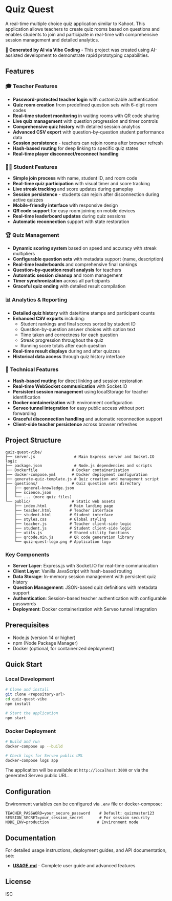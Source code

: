 # Quiz Quest

A real-time multiple choice quiz application similar to Kahoot. This application allows teachers to create quiz rooms based on questions and enables students to join and participate in real-time with comprehensive session management and detailed analytics.

**🤖 Generated by AI via Vibe Coding** - This project was created using AI-assisted development to demonstrate rapid prototyping capabilities.

## Features

### 🎓 **Teacher Features**

- **Password-protected teacher login** with customizable authentication
- **Quiz room creation** from predefined question sets with 6-digit room codes
- **Real-time student monitoring** in waiting rooms with QR code sharing
- **Live quiz management** with question progression and timer controls
- **Comprehensive quiz history** with detailed session analytics
- **Advanced CSV export** with question-by-question student performance data
- **Session persistence** - teachers can rejoin rooms after browser refresh
- **Hash-based routing** for deep linking to specific quiz states
- **Real-time player disconnect/reconnect handling**

### 👨‍🎓 **Student Features**

- **Simple join process** with name, student ID, and room code
- **Real-time quiz participation** with visual timer and score tracking
- **Live streak tracking** and score updates during gameplay
- **Session persistence** - students can rejoin after disconnection during active quizzes
- **Mobile-friendly interface** with responsive design
- **QR code support** for easy room joining on mobile devices
- **Real-time leaderboard updates** during quiz sessions
- **Automatic reconnection** support with state restoration

### 🏆 **Quiz Management**

- **Dynamic scoring system** based on speed and accuracy with streak multipliers
- **Configurable question sets** with metadata support (name, description)
- **Real-time leaderboards** and comprehensive final rankings
- **Question-by-question result analysis** for teachers
- **Automatic session cleanup** and room management
- **Timer synchronization** across all participants
- **Graceful quiz ending** with detailed result compilation

### 📊 **Analytics & Reporting**

- **Detailed quiz history** with date/time stamps and participant counts
- **Enhanced CSV exports** including:
  - Student rankings and final scores sorted by student ID
  - Question-by-question answer choices with option text
  - Time taken and correctness for each question
  - Streak progression throughout the quiz
  - Running score totals after each question
- **Real-time result displays** during and after quizzes
- **Historical data access** through quiz history interface

### 🔧 **Technical Features**

- **Hash-based routing** for direct linking and session restoration
- **Real-time WebSocket communication** with Socket.IO
- **Persistent session management** using localStorage for teacher identification
- **Docker containerization** with environment configuration
- **Serveo tunnel integration** for easy public access without port forwarding
- **Graceful disconnection handling** and automatic reconnection support
- **Client-side teacher persistence** across browser refreshes

## Project Structure

```
quiz-quest-vibe/
├── server.js                 # Main Express server and Socket.IO logic
├── package.json              # Node.js dependencies and scripts
├── Dockerfile               # Docker containerization
├── docker-compose.yml       # Docker deployment configuration
├── generate-quiz-template.js # Quiz creation and management script
├── questions/               # Quiz question sets directory
│   ├── general-knowledge.json
│   ├── science.json
│   └── ... (more quiz files)
└── public/                  # Static web assets
    ├── index.html          # Main landing page
    ├── teacher.html        # Teacher interface
    ├── student.html        # Student interface
    ├── styles.css          # Global styling
    ├── teacher.js          # Teacher client-side logic
    ├── student.js          # Student client-side logic
    ├── utils.js            # Shared utility functions
    ├── qrcode.min.js       # QR code generation library
    └── quiz-quest-logo.png # Application logo
```

### Key Components

- **Server Layer**: Express.js with Socket.IO for real-time communication
- **Client Layer**: Vanilla JavaScript with hash-based routing
- **Data Storage**: In-memory session management with persistent quiz history
- **Question Management**: JSON-based quiz definitions with metadata support
- **Authentication**: Session-based teacher authentication with configurable passwords
- **Deployment**: Docker containerization with Serveo tunnel integration

## Prerequisites

- Node.js (version 14 or higher)
- npm (Node Package Manager)
- Docker (optional, for containerized deployment)

## Quick Start

### Local Development

```bash
# Clone and install
git clone <repository-url>
cd quiz-quest-vibe
npm install

# Start the application
npm start
```

### Docker Deployment

```bash
# Build and run
docker-compose up --build

# Check logs for Serveo public URL
docker-compose logs app
```

The application will be available at `http://localhost:3000` or via the generated Serveo public URL.

## Configuration

Environment variables can be configured via `.env` file or docker-compose:

```env
TEACHER_PASSWORD=your_secure_password    # Default: quizmaster123
SESSION_SECRET=your_session_secret       # For session security
NODE_ENV=production                     # Environment mode
```

## Documentation

For detailed usage instructions, deployment guides, and API documentation, see:

- **[USAGE.md](USAGE.md)** - Complete user guide and advanced features

## License

ISC

